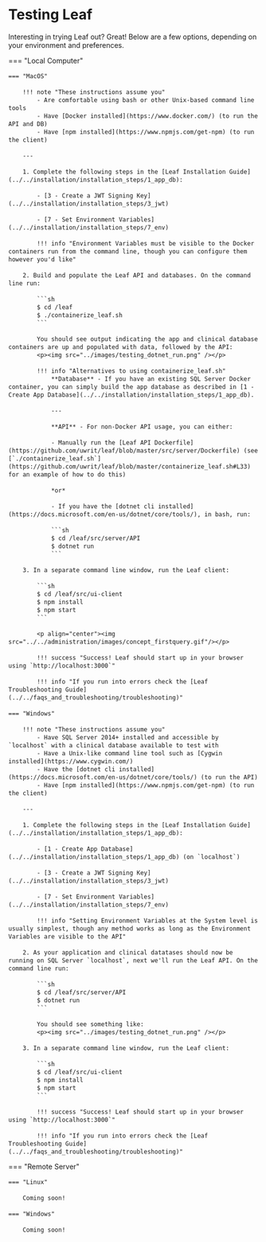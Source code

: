 # Testing Leaf
Interesting in trying Leaf out? Great! Below are a few options, depending on your environment and preferences.

=== "Local Computer"

    === "MacOS"

        !!! note "These instructions assume you"
            - Are comfortable using bash or other Unix-based command line tools
            - Have [Docker installed](https://www.docker.com/) (to run the API and DB)
            - Have [npm installed](https://www.npmjs.com/get-npm) (to run the client)

        ---

        1. Complete the following steps in the [Leaf Installation Guide](../../installation/installation_steps/1_app_db):

            - [3 - Create a JWT Signing Key](../../installation/installation_steps/3_jwt)

            - [7 - Set Environment Variables](../../installation/installation_steps/7_env)

            !!! info "Environment Variables must be visible to the Docker containers run from the command line, though you can configure them however you'd like"

        2. Build and populate the Leaf API and databases. On the command line run:

            ```sh
            $ cd /leaf
            $ ./containerize_leaf.sh
            ```

            You should see output indicating the app and clinical database containers are up and populated with data, followed by the API:
            <p><img src="../images/testing_dotnet_run.png" /></p>

            !!! info "Alternatives to using containerize_leaf.sh"
                **Database** - If you have an existing SQL Server Docker container, you can simply build the app database as described in [1 - Create App Database](../../installation/installation_steps/1_app_db).

                ---

                **API** - For non-Docker API usage, you can either:
                
                - Manually run the [Leaf API Dockerfile](https://github.com/uwrit/leaf/blob/master/src/server/Dockerfile) (see [`./containerize_leaf.sh`](https://github.com/uwrit/leaf/blob/master/containerize_leaf.sh#L33) for an example of how to do this)

                *or*

                - If you have the [dotnet cli installed](https://docs.microsoft.com/en-us/dotnet/core/tools/), in bash, run:

                ```sh
                $ cd /leaf/src/server/API
                $ dotnet run
                ```

        3. In a separate command line window, run the Leaf client:

            ```sh
            $ cd /leaf/src/ui-client
            $ npm install
            $ npm start
            ```

            <p align="center"><img src="../../administration/images/concept_firstquery.gif"/></p>

            !!! success "Success! Leaf should start up in your browser using `http://localhost:3000`"

            !!! info "If you run into errors check the [Leaf Troubleshooting Guide](../../faqs_and_troubleshooting/troubleshooting)"

    === "Windows"

        !!! note "These instructions assume you"
            - Have SQL Server 2014+ installed and accessible by `localhost` with a clinical database available to test with
            - Have a Unix-like command line tool such as [Cygwin installed](https://www.cygwin.com/)
            - Have the [dotnet cli installed](https://docs.microsoft.com/en-us/dotnet/core/tools/) (to run the API)
            - Have [npm installed](https://www.npmjs.com/get-npm) (to run the client)

        ---

        1. Complete the following steps in the [Leaf Installation Guide](../../installation/installation_steps/1_app_db):

            - [1 - Create App Database](../../installation/installation_steps/1_app_db) (on `localhost`)

            - [3 - Create a JWT Signing Key](../../installation/installation_steps/3_jwt)

            - [7 - Set Environment Variables](../../installation/installation_steps/7_env)

            !!! info "Setting Environment Variables at the System level is usually simplest, though any method works as long as the Environment Variables are visible to the API"

        2. As your application and clinical datatases should now be running on SQL Server `localhost`, next we'll run the Leaf API. On the command line run:

            ```sh
            $ cd /leaf/src/server/API
            $ dotnet run
            ```

            You should see something like:
            <p><img src="../images/testing_dotnet_run.png" /></p>

        3. In a separate command line window, run the Leaf client:

            ```sh
            $ cd /leaf/src/ui-client
            $ npm install
            $ npm start
            ```

            !!! success "Success! Leaf should start up in your browser using `http://localhost:3000`"

            !!! info "If you run into errors check the [Leaf Troubleshooting Guide](../../faqs_and_troubleshooting/troubleshooting)"

        
=== "Remote Server"

    === "Linux"

        Coming soon!

    === "Windows"

        Coming soon!